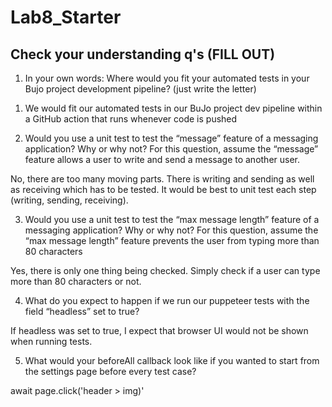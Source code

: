 # Lab8_Starter

## Check your understanding q's (FILL OUT)
1. In your own words: Where would you fit your automated tests in your Bujo project development pipeline? (just write the letter)

1) We would fit our automated tests in our BuJo project dev pipeline within a GitHub action that runs whenever code is pushed
  
2. Would you use a unit test to test the “message” feature of a messaging application? Why or why not? For this question, assume the “message” feature allows a user to write and send a message to another user.

No, there are too many moving parts. There is writing and sending as well as receiving which has to be tested. It would be best to unit test each step (writing, sending, receiving).

3. Would you use a unit test to test the “max message length” feature of a messaging application? Why or why not? For this question, assume the “max message length” feature prevents the user from typing more than 80 characters

Yes, there is only one thing being checked. Simply check if a user can type more than 80 characters or not.

4. What do you expect to happen if we run our puppeteer tests with the field “headless” set to true?

If headless was set to true, I expect that browser UI would not be shown when running tests.

5. What would your beforeAll callback look like if you wanted to start from the settings page before every test case?

await page.click('header > img)'